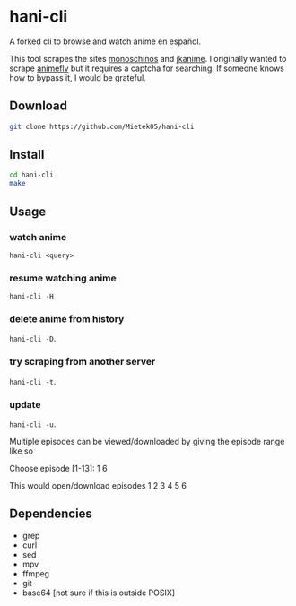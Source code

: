 # hani-cli

A forked cli to browse and watch anime en español.


This tool scrapes the sites [monoschinos](https://monoschinos2.com) and [jkanime](https://jkanime.net).
I originally wanted to scrape [animeflv](https://www3.animeflv.com) but it requires a captcha for searching. If someone knows how to bypass it, I would be grateful.

## Download

```bash
git clone https://github.com/Mietek05/hani-cli
```

## Install

```bash
cd hani-cli
make
```

## Usage

  ### watch anime
  ``hani-cli <query>``

  ### resume watching anime
  ``hani-cli -H``

  ### delete anime from history
  ``hani-cli -D``.
  
  ### try scraping from another server
  ``hani-cli -t``.
  
  ### update
  ``hani-cli -u``.

Multiple episodes can be viewed/downloaded by giving the episode range like so

  Choose episode [1-13]: 1 6

This would open/download episodes 1 2 3 4 5 6

## Dependencies

* grep
* curl
* sed
* mpv
* ffmpeg
* git
* base64 [not sure if this is outside POSIX]
